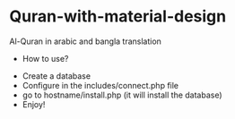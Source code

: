 # Quran-with-material-design
Al-Quran in arabic and bangla translation

* How to use?
- Create a database
- Configure in the includes/connect.php file
- go to hostname/install.php (it will install the database)
- Enjoy!
